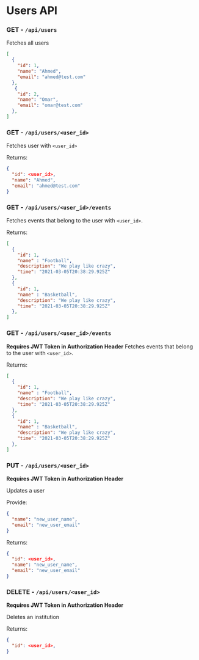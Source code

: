 # Users API

### GET - `/api/users`
Fetches all users
```JSON
[
  {
    "id": 1,
    "name": "Ahmed",
    "email": "ahmed@test.com"
  },
   {
    "id": 2,
    "name": "Omar",
    "email": "omar@test.com"
  },
]
```

### GET - `/api/users/<user_id>`
Fetches user with `<user_id>`

Returns:
```JSON
{
  "id": <user_id>,
  "name": "Ahmed",
  "email": "ahmed@test.com"
}
```

### GET - `/api/users/<user_id>/events`
Fetches events that belong to the user with `<user_id>`.

Returns:
```JSON
[
  {
    "id": 1,
    "name" : "Football",
    "description": "We play like crazy",
    "time": "2021-03-05T20:38:29.925Z"
  },
  {
    "id": 1,
    "name" : "Basketball",
    "description": "We play like crazy",
    "time": "2021-03-05T20:38:29.925Z"
  },
]
```

### GET - `/api/users/<user_id>/events`
**Requires JWT Token in Authorization Header**
Fetches events that belong to the user with `<user_id>`.

Returns:
```JSON
[
  {
    "id": 1,
    "name" : "Football",
    "description": "We play like crazy",
    "time": "2021-03-05T20:38:29.925Z"
  },
  {
    "id": 1,
    "name" : "Basketball",
    "description": "We play like crazy",
    "time": "2021-03-05T20:38:29.925Z"
  },
]
```

### PUT - `/api/users/<user_id>`
**Requires JWT Token in Authorization Header**

Updates a user

Provide:
```JSON
{
  "name": "new_user_name",
  "email": "new_user_email"
}
```

Returns:
```JSON
{
  "id": <user_id>,
  "name": "new_user_name",
  "email": "new_user_email"
}
```

### DELETE - `/api/users/<user_id>`
**Requires JWT Token in Authorization Header**

Deletes an institution

Returns:
```JSON
{
  "id": <user_id>,
}
```